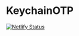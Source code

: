 # KeychainOTP

[![Netlify Status](https://api.netlify.com/api/v1/badges/ce7cd423-4a16-4457-ba29-bc54f4ab22bd/deploy-status)](https://app.netlify.com/sites/keychainotp/deploys)
